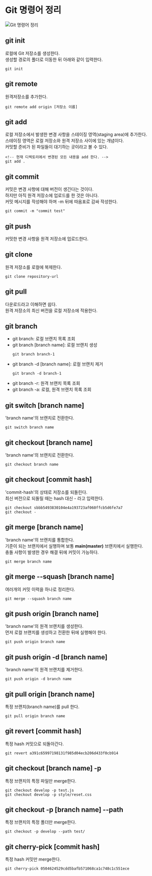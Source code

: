 # **Git 명령어 정리**

![Git 명령어 정리](https://cdn.jsdelivr.net/gh/fe-jw/J-Web/posts/2022/0817/thumb.jpg)

## **git init**
로컬에 Git 저장소를 생성한다.  
생성할 경로의 폴더로 이동한 뒤 아래와 같이 입력한다.
```
git init
```

## **git remote**
원격저장소를 추가한다.
```
git remote add origin [저장소 이름]
```

## **git add**
로컬 저장소에서 발생한 변경 사항을 스테이징 영역(staging area)에 추가한다.  
스테이징 영역은 로컬 저장소와 원격 저장소 사이에 있는 개념이다.  
커밋할 준비가 된 파일들이 대기하는 곳이라고 볼 수 있다.
```
<!-- 현재 디렉토리에서 변경된 모든 내용을 add 한다. -->
git add .
```

## **git commit**
커밋은 변경 사항에 대해 버전이 생긴다는 것이다.  
하지만 아직 원격 저장소에 업로드를 한 것은 아니다.  
커밋 메시지를 작성해야 하며 -m 뒤에 따옴표로 감싸 작성한다.
```
git commit -m "commit test"
```

## **git push**
커밋한 변경 사항을 원격 저장소에 업로드한다.

## **git clone**
원격 저장소를 로컬에 복제한다.
```
git clone repository-url
```

## **git pull**
다운로드라고 이해하면 쉽다.  
원격 저장소의 최신 버전을 로컬 저장소에 적용한다.

## **git branch**
* git branch: 로컬 브랜치 목록 조회
* git branch [branch name]: 로컬 브랜치 생성
	```
	git branch branch-1
	```
* git branch -d [branch name]: 로컬 브랜치 제거
	```
	git branch -d branch-1
	```
* git branch -r: 원격 브랜치 목록 조회
* git branch -a: 로컬, 원격 브랜치 목록 조회

## **git switch [branch name]**
'branch name'의 브랜치로 전환한다.
```
git switch branch name
```

## **git checkout [branch name]**
'branch name'의 브랜치로 전환한다.
```
git checkout branch name
```

## **git checkout [commit hash]**
'commit-hash'의 상태로 저장소를 되돌린다.  
최신 버전으로 되돌릴 때는 hash 대신 - 라고 입력한다.
```
git checkout sbbb5493830104e4a193723af060ffcb5d6fe7a7
git checkout -
```

## **git merge [branch name]**
'branch name'의 브랜치를 통합한다.  
기준이 되는 브랜치에서 실행하며 보통 **main(master)** 브랜치에서 실행한다.  
충돌 사항이 발생한 경우 해결 뒤에 커밋이 가능하다.
```
git merge branch name
```

## **git merge --squash [branch name]**
여러개의 커밋 이력을 하나로 정리한다.
```
git merge --squash branch name
```

## **git push origin [branch name]**
'branch name'의 원격 브랜치를 생성한다.  
먼저 로컬 브랜치를 생성하고 전환한 뒤에 실행해야 한다.
```
git push origin branch name
```

## **git push origin -d [branch name]**
'branch name'의 원격 브랜치를 제거한다.
```
git push origin -d branch name
```

## **git pull origin [branch name]**
특정 브랜치(branch name)를 pull 한다.
```
git pull origin branch name
```

## **git revert [commit hash]**
특정 hash 커밋으로 되돌아간다.
```
git revert a391c65997198131f985d04ecb206d433f0cb914
```

## **git checkout [branch name] -p**
특정 브랜치의 특정 파일만 merge한다.
```
git checkout develop -p test.js
git checkout develop -p style/reset.css
```

## **git checkout -p [branch name] --path**
특정 브랜치의 특정 폴더만 merge한다.
```
git checkout -p develop --path test/
```

## **git cherry-pick [commit hash]**
특정 hash 커밋만 merge한다.
```
git cherry-pick 0504624529cdd5bafb571068ca1c748c1c551ece
```